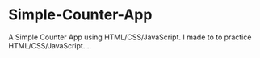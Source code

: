 # Simple-Counter-App
A Simple Counter App using HTML/CSS/JavaScript. I made to to practice HTML/CSS/JavaScript....
